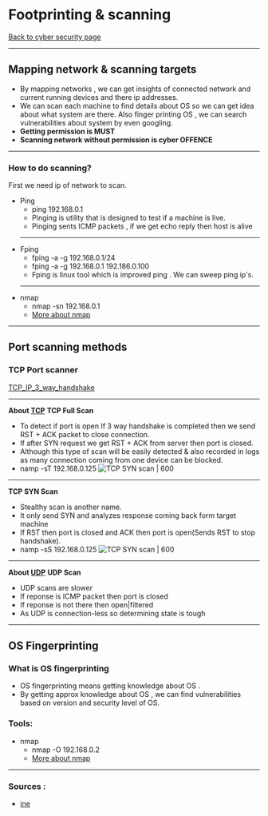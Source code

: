 # Footprinting & scanning
[Back to cyber security page](./index.md)

---

## Mapping network & scanning targets
- By mapping networks , we can get insights of connected network and current running devices and there ip addresses.
- We can scan each machine to find details about OS so we can get idea about what system are there. Also finger printing OS , we can search vulnerabilities about system by even googling.
- **Getting permission is MUST**
- **Scanning network without permission is cyber OFFENCE**


---

### How to do scanning?
First we need ip of network to scan.
- Ping
	- ping 192.168.0.1
	- Pinging is utility that is designed to test if a machine is live.
	- Pinging sents ICMP packets , if we get echo reply then host is alive
	- --
- Fping
	- fping -a -g 192.168.0.1/24
	- fping -a -g 192.168.0.1 192.186.0.100
	- Fping is linux tool which is improved ping . We can sweep ping ip's.
	- --
- nmap
	- nmap -sn 192.168.0.1
	- [More about nmap](Tools/nmap.md)

---


## Port scanning methods

### TCP Port scanner
[TCP_IP_3_way_handshake](../Networking/TCP_IP_3_way_handshake.md)

---

**About [TCP](../Networking/Protocols/TCP.md)**
**TCP Full Scan**
- To detect if port is open If 3 way handshake is completed then we send RST + ACK packet to close connection.
- If after SYN request we get RST + ACK from server then port is closed.
- Although this type of scan will be easily detected & also recorded in logs as many connection coming from one device can be blocked. 
- namp -sT 192.168.0.125
![TCP SYN scan | 600](https://static.packt-cdn.com/products/9781788995177/graphics/cee1f406-7dec-4e44-8312-faf9075f803c.png)

---

**TCP SYN Scan**
- Stealthy scan is another name.
- It only send SYN and analyzes response coming back form target machine
- If RST then port is closed and ACK then port is open(Sends RST to stop handshake).
- namp -sS 192.168.0.125
![TCP SYN scan | 600](https://static.packt-cdn.com/products/9781788995177/graphics/d4140e2f-98ec-4859-89f2-81e2abc92aaf.png)
- --
**About [UDP](../Networking/Protocols/UDP.md)**
**UDP Scan**
- UDP scans are slower
- If reponse is ICMP packet then port is closed
- If reponse is not there then open|filtered
- As UDP is connection-less so determining state is tough

---

## OS Fingerprinting
### What is OS fingerprinting
- OS fingerprinting means getting knowledge about OS . 
- By getting approx knowledge about OS , we can find vulnerabilities based on version and security level of OS.

### Tools:
- nmap 
	- nmap -O 192.168.0.2
	- [More about nmap](Tools/nmap.md)

---


### Sources :
- [ine](https://my.ine.com/CyberSecurity/courses/6f986ca5/penetration-testing-basics)